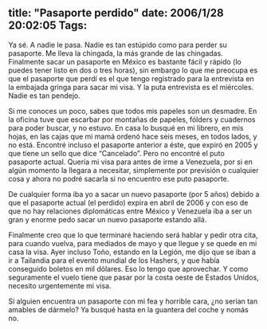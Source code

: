 title: "Pasaporte perdido"
date: 2006/1/28 20:02:05
Tags: 
---
<p>Ya sé. A nadie le pasa. Nadie es tan estúpido como para perder su pasaporte. Me lleva la chingada, la más grande de las chingadas. Finalmente sacar un pasaporte en México es bastante fácil y rápido (lo puedes tener listo en dos o tres horas), sin embargo lo que me preocupa es que el pasaporte que perdí es el que tengo registrado para la entrevista en la embajada gringa para sacar mi visa. Y la puta entrevista es el miércoles. Nadie es tan pendejo.</p>

<p>Si me conoces un poco, sabes que todos mis papeles son un desmadre. En la oficina tuve que escarbar por montañas de papeles, fólders y cuadernos para poder buscar, y no estuvo. En casa lo busqué en mi librero, en mis hojas, en las cajas que mi mamá ordenó hace seis meses, en todos lados, y no está. Encontré incluso el pasaporte anterior a éste, que expiró en 2005 y que tiene un sello que dice &#8220;Cancelado&#8221;. Pero no encontré el puto pasaporte actual. Quería mi visa para antes de irme a Venezuela, por si en algún momento la llegara a necesitar, simplemente por previsión o cualquier cosa y ahora no podré sacarla si no encuentro ese puto pasaporte.</p>

<p>De cualquier forma iba yo a sacar un nuevo pasaporte (por 5 años) debido a que el pasaporte actual (el perdido) expira en abril de 2006 y con eso de que no hay relaciones diplomáticas entre México y Venezuela iba a ser un gran y enorme pedo sacar un nuevo pasaporte estando allá.</p>

<p>Finalmente creo que lo que terminaré haciendo será hablar y pedir otra cita, para cuando vuelva, para mediados de mayo y que llegue y se quede en mi casa la visa. Ayer incluso Toño, estando en la Legión, me dijo que se iban a ir a Tailandia para el evento mundial de los Hashers, y que había conseguido boletos en mil dólares. Eso lo tengo que aprovechar. Y como seguramente el vuelo tiene que pasar por la costa oeste de Estados Unidos, necesito urgentemente mi visa.</p>

<p>Si alguien encuentra un pasaporte con mi fea y horrible cara, ¿no serían tan amables de dármelo? Ya busqué hasta en la guantera del coche y nomás no.</p>
